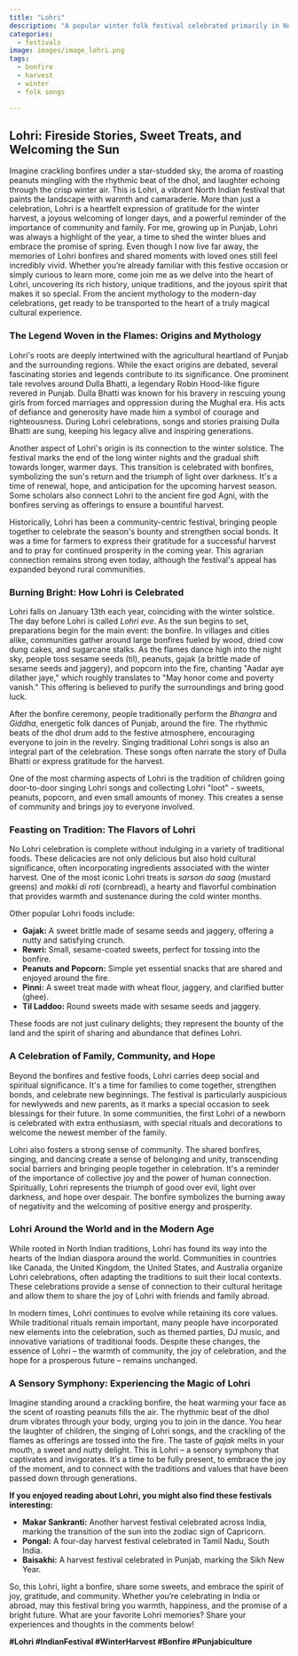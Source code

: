 ```yaml
---
title: "Lohri"
description: "A popular winter folk festival celebrated primarily in North India, marking the end of winter and the harvesting of winter crops."
categories:
  - festivals
image: images/image_lohri.png
tags:
  - bonfire
  - harvest
  - winter
  - folk songs

---
```


## Lohri: Fireside Stories, Sweet Treats, and Welcoming the Sun

Imagine crackling bonfires under a star-studded sky, the aroma of roasting peanuts mingling with the rhythmic beat of the dhol, and laughter echoing through the crisp winter air. This is Lohri, a vibrant North Indian festival that paints the landscape with warmth and camaraderie. More than just a celebration, Lohri is a heartfelt expression of gratitude for the winter harvest, a joyous welcoming of longer days, and a powerful reminder of the importance of community and family. For me, growing up in Punjab, Lohri was always a highlight of the year, a time to shed the winter blues and embrace the promise of spring. Even though I now live far away, the memories of Lohri bonfires and shared moments with loved ones still feel incredibly vivid. Whether you’re already familiar with this festive occasion or simply curious to learn more, come join me as we delve into the heart of Lohri, uncovering its rich history, unique traditions, and the joyous spirit that makes it so special. From the ancient mythology to the modern-day celebrations, get ready to be transported to the heart of a truly magical cultural experience.

### The Legend Woven in the Flames: Origins and Mythology

Lohri's roots are deeply intertwined with the agricultural heartland of Punjab and the surrounding regions. While the exact origins are debated, several fascinating stories and legends contribute to its significance. One prominent tale revolves around Dulla Bhatti, a legendary Robin Hood-like figure revered in Punjab. Dulla Bhatti was known for his bravery in rescuing young girls from forced marriages and oppression during the Mughal era. His acts of defiance and generosity have made him a symbol of courage and righteousness. During Lohri celebrations, songs and stories praising Dulla Bhatti are sung, keeping his legacy alive and inspiring generations.

Another aspect of Lohri's origin is its connection to the winter solstice. The festival marks the end of the long winter nights and the gradual shift towards longer, warmer days. This transition is celebrated with bonfires, symbolizing the sun's return and the triumph of light over darkness. It's a time of renewal, hope, and anticipation for the upcoming harvest season. Some scholars also connect Lohri to the ancient fire god Agni, with the bonfires serving as offerings to ensure a bountiful harvest.

Historically, Lohri has been a community-centric festival, bringing people together to celebrate the season's bounty and strengthen social bonds. It was a time for farmers to express their gratitude for a successful harvest and to pray for continued prosperity in the coming year. This agrarian connection remains strong even today, although the festival's appeal has expanded beyond rural communities.

### Burning Bright: How Lohri is Celebrated

Lohri falls on January 13th each year, coinciding with the winter solstice. The day before Lohri is called *Lohri eve*. As the sun begins to set, preparations begin for the main event: the bonfire. In villages and cities alike, communities gather around large bonfires fueled by wood, dried cow dung cakes, and sugarcane stalks. As the flames dance high into the night sky, people toss sesame seeds (til), peanuts, gajak (a brittle made of sesame seeds and jaggery), and popcorn into the fire, chanting "Aadar aye dilather jaye," which roughly translates to "May honor come and poverty vanish." This offering is believed to purify the surroundings and bring good luck.

After the bonfire ceremony, people traditionally perform the *Bhangra* and *Giddha*, energetic folk dances of Punjab, around the fire. The rhythmic beats of the dhol drum add to the festive atmosphere, encouraging everyone to join in the revelry. Singing traditional Lohri songs is also an integral part of the celebration. These songs often narrate the story of Dulla Bhatti or express gratitude for the harvest.

One of the most charming aspects of Lohri is the tradition of children going door-to-door singing Lohri songs and collecting Lohri "loot" - sweets, peanuts, popcorn, and even small amounts of money. This creates a sense of community and brings joy to everyone involved.

### Feasting on Tradition: The Flavors of Lohri

No Lohri celebration is complete without indulging in a variety of traditional foods. These delicacies are not only delicious but also hold cultural significance, often incorporating ingredients associated with the winter harvest. One of the most iconic Lohri treats is *sarson da saag* (mustard greens) and *makki di roti* (cornbread), a hearty and flavorful combination that provides warmth and sustenance during the cold winter months.

Other popular Lohri foods include:

*   **Gajak:** A sweet brittle made of sesame seeds and jaggery, offering a nutty and satisfying crunch.
*   **Rewri:** Small, sesame-coated sweets, perfect for tossing into the bonfire.
*   **Peanuts and Popcorn:** Simple yet essential snacks that are shared and enjoyed around the fire.
*   **Pinni:** A sweet treat made with wheat flour, jaggery, and clarified butter (ghee).
*   **Til Laddoo:** Round sweets made with sesame seeds and jaggery.

These foods are not just culinary delights; they represent the bounty of the land and the spirit of sharing and abundance that defines Lohri.

### A Celebration of Family, Community, and Hope

Beyond the bonfires and festive foods, Lohri carries deep social and spiritual significance. It's a time for families to come together, strengthen bonds, and celebrate new beginnings. The festival is particularly auspicious for newlyweds and new parents, as it marks a special occasion to seek blessings for their future. In some communities, the first Lohri of a newborn is celebrated with extra enthusiasm, with special rituals and decorations to welcome the newest member of the family.

Lohri also fosters a strong sense of community. The shared bonfires, singing, and dancing create a sense of belonging and unity, transcending social barriers and bringing people together in celebration. It's a reminder of the importance of collective joy and the power of human connection. Spiritually, Lohri represents the triumph of good over evil, light over darkness, and hope over despair. The bonfire symbolizes the burning away of negativity and the welcoming of positive energy and prosperity.

### Lohri Around the World and in the Modern Age

While rooted in North Indian traditions, Lohri has found its way into the hearts of the Indian diaspora around the world. Communities in countries like Canada, the United Kingdom, the United States, and Australia organize Lohri celebrations, often adapting the traditions to suit their local contexts. These celebrations provide a sense of connection to their cultural heritage and allow them to share the joy of Lohri with friends and family abroad.

In modern times, Lohri continues to evolve while retaining its core values. While traditional rituals remain important, many people have incorporated new elements into the celebration, such as themed parties, DJ music, and innovative variations of traditional foods. Despite these changes, the essence of Lohri – the warmth of community, the joy of celebration, and the hope for a prosperous future – remains unchanged.

### A Sensory Symphony: Experiencing the Magic of Lohri

Imagine standing around a crackling bonfire, the heat warming your face as the scent of roasting peanuts fills the air. The rhythmic beat of the dhol drum vibrates through your body, urging you to join in the dance. You hear the laughter of children, the singing of Lohri songs, and the crackling of the flames as offerings are tossed into the fire. The taste of *gajak* melts in your mouth, a sweet and nutty delight. This is Lohri – a sensory symphony that captivates and invigorates. It’s a time to be fully present, to embrace the joy of the moment, and to connect with the traditions and values that have been passed down through generations.

**If you enjoyed reading about Lohri, you might also find these festivals interesting:**

*   **Makar Sankranti:** Another harvest festival celebrated across India, marking the transition of the sun into the zodiac sign of Capricorn.
*   **Pongal:** A four-day harvest festival celebrated in Tamil Nadu, South India.
*   **Baisakhi:** A harvest festival celebrated in Punjab, marking the Sikh New Year.

So, this Lohri, light a bonfire, share some sweets, and embrace the spirit of joy, gratitude, and community. Whether you’re celebrating in India or abroad, may this festival bring you warmth, happiness, and the promise of a bright future. What are your favorite Lohri memories? Share your experiences and thoughts in the comments below!

**#Lohri #IndianFestival #WinterHarvest #Bonfire #Punjabiculture**


